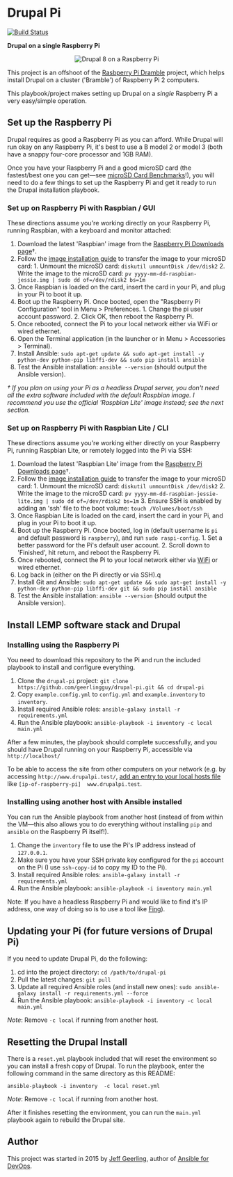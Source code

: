 # Drupal Pi

[![Build Status](https://travis-ci.org/geerlingguy/drupal-pi.svg?branch=master)](https://travis-ci.org/geerlingguy/drupal-pi)

**Drupal on a single Raspberry Pi**

<p align="center"><img src="https://raw.githubusercontent.com/geerlingguy/drupal-pi/master/images/drupal-pi-model-2.jpg" alt="Drupal 8 on a Raspberry Pi" /></p>

This project is an offshoot of the [Rasbperry Pi Dramble](https://github.com/geerlingguy/raspberry-pi-dramble) project, which helps install Drupal on a cluster ('Bramble') of Raspberry Pi 2 computers.

This playbook/project makes setting up Drupal on a _single_ Raspberry Pi a very easy/simple operation.

## Set up the Raspberry Pi

Drupal requires as good a Raspberry Pi as you can afford. While Drupal will run okay on any Raspberry Pi, it's best to use a B model 2 or model 3 (both have a snappy four-core processor and 1GB RAM).

Once you have your Raspberry Pi and a good microSD card (the fastest/best one you can get—see [microSD Card Benchmarks](http://www.pidramble.com/wiki/benchmarks/microsd-cards)!), you will need to do a few things to set up the Raspberry Pi and get it ready to run the Drupal installation playbook.

### Set up on Raspberry Pi with Raspbian / GUI

These directions assume you're working directly on your Raspberry Pi, running Raspbian, with a keyboard and monitor attached:

  1. Download the latest 'Raspbian' image from the [Raspberry Pi Downloads page](https://www.raspberrypi.org/downloads/)†.
  2. Follow the [image installation guide](https://www.raspberrypi.org/documentation/installation/installing-images/README.md) to transfer the image to your microSD card:
    1. Unmount the microSD card: `diskutil unmountDisk /dev/disk2`
    2. Write the image to the microSD card: `pv yyyy-mm-dd-raspbian-jessie.img | sudo dd of=/dev/rdisk2 bs=1m`
  3. Once Raspbian is loaded on the card, insert the card in your Pi, and plug in your Pi to boot it up.
  4. Boot up the Raspberry Pi. Once booted, open the "Raspberry Pi Configuration" tool in Menu > Preferences.
    1. Change the pi user account password.
    2. Click OK, then reboot the Raspberry Pi.
  5. Once rebooted, connect the Pi to your local network either via WiFi or wired ethernet.
  6. Open the Terminal application (in the launcher or in Menu > Accessories > Terminal).
  7. Install Ansible: `sudo apt-get update && sudo apt-get install -y python-dev python-pip libffi-dev && sudo pip install ansible`
  8. Test the Ansible installation: `ansible --version` (should output the Ansible version).

*† If you plan on using your Pi as a headless Drupal server, you don't need all the extra software included with the default Raspbian image. I recommend you use the official 'Raspbian Lite' image instead; see the next section.*

### Set up on Raspberry Pi with Raspbian Lite / CLI

These directions assume you're working either directly on your Raspberry Pi, running Raspbian Lite, or remotely logged into the Pi via SSH:

  1. Download the latest 'Raspbian Lite' image from the [Raspberry Pi Downloads page](https://www.raspberrypi.org/downloads/)†.
  2. Follow the [image installation guide](https://www.raspberrypi.org/documentation/installation/installing-images/README.md) to transfer the image to your microSD card:
    1. Unmount the microSD card: `diskutil unmountDisk /dev/disk2`
    2. Write the image to the microSD card: `pv yyyy-mm-dd-raspbian-jessie-lite.img | sudo dd of=/dev/rdisk2 bs=1m`
    3. Ensure SSH is enabled by adding an 'ssh' file to the boot volume: `touch /Volumes/boot/ssh`
  3. Once Raspbian Lite is loaded on the card, insert the card in your Pi, and plug in your Pi to boot it up.
  4. Boot up the Raspberry Pi. Once booted, log in (default username is `pi` and default password is `raspberry`), and run `sudo raspi-config`.
    1. Set a better password for the Pi's default user account.
    2. Scroll down to 'Finished', hit return, and reboot the Raspberry Pi.
  5. Once rebooted, connect the Pi to your local network either via [WiFi](https://learn.adafruit.com/adafruits-raspberry-pi-lesson-3-network-setup/setting-up-wifi-with-occidentalis) or wired ethernet.
  6. Log back in (either on the Pi directly or via SSH).q
  7. Install Git and Ansible: `sudo apt-get update && sudo apt-get install -y python-dev python-pip libffi-dev git && sudo pip install ansible`
  8. Test the Ansible installation: `ansible --version` (should output the Ansible version).

## Install LEMP software stack and Drupal

### Installing using the Raspberry Pi

You need to download this repository to the Pi and run the included playbook to install and configure everything.

  1. Clone the `drupal-pi` project: `git clone https://github.com/geerlingguy/drupal-pi.git && cd drupal-pi`
  2. Copy `example.config.yml` to `config.yml` and `example.inventory` to `inventory`.
  3. Install required Ansible roles: `ansible-galaxy install -r requirements.yml`
  4. Run the Ansible playbook: `ansible-playbook -i inventory -c local main.yml`

After a few minutes, the playbook should complete successfully, and you should have Drupal running on your Raspberry Pi, accessible via `http://localhost/`

To be able to access the site from other computers on your network (e.g. by accessing `http://www.drupalpi.test/`, [add an entry to your local hosts file](http://www.rackspace.com/knowledge_center/article/how-do-i-modify-my-hosts-file) like `[ip-of-raspberry-pi]  www.drupalpi.test`.

### Installing using another host with Ansible installed

You can run the Ansible playbook from another host (instead of from within the VM—this also allows you to do everything without installing `pip` and `ansible` on the Raspberry Pi itself!).

  1. Change the `inventory` file to use the Pi's IP address instead of `127.0.0.1`.
  2. Make sure you have your SSH private key configured for the `pi` account on the Pi (I use `ssh-copy-id` to copy my ID to the Pi).
  3. Install required Ansible roles: `ansible-galaxy install -r requirements.yml`
  4. Run the Ansible playbook: `ansible-playbook -i inventory main.yml`

Note: If you have a headless Raspberry Pi and would like to find it's IP address, one way of doing so is to use a tool like [Fing](https://www.fingbox.com/features)).

## Updating your Pi (for future versions of Drupal Pi)

If you need to update Drupal Pi, do the following:

  1. cd into the project directory: `cd /path/to/drupal-pi`
  2. Pull the latest changes: `git pull`
  3. Update all required Ansible roles (and install new ones): `sudo ansible-galaxy install -r requirements.yml --force`
  4. Run the Ansible playbook: `ansible-playbook -i inventory -c local main.yml`

_Note_: Remove `-c local` if running from another host.

## Resetting the Drupal Install

There is a `reset.yml` playbook included that will reset the environment so you can install a fresh copy of Drupal. To run the playbook, enter the following command in the same directory as this README:

    ansible-playbook -i inventory  -c local reset.yml

_Note_: Remove `-c local` if running from another host.

After it finishes resetting the environment, you can run the `main.yml` playbook again to rebuild the Drupal site.

## Author

This project was started in 2015 by [Jeff Geerling](http://jeffgeerling.com/), author of [Ansible for DevOps](http://ansiblefordevops.com/).
